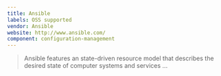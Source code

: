 ```yaml
---
title: Ansible
labels: OSS supported
vendor: Ansible
website: http://www.ansible.com/
component: configuration-management
---
```

> Ansible features an state-driven resource model that describes the desired state of computer systems and services ...
